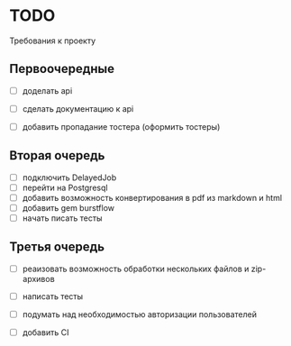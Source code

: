 # TODO

Требования к проекту

## Первоочередные

- [ ] доделать api
- [ ] сделать документацию к api
- [ ] добавить пропадание тостера (оформить тостеры)


## Вторая очередь
- [ ] подключить DelayedJob
- [ ] перейти на Postgresql
- [ ] добавить возможность конвертирования в pdf из markdown и html
- [ ] добавить gem burstflow
- [ ] начать писать тесты

## Третья очередь
- [ ] реаизовать возможность обработки нескольких файлов и zip-архивов
- [ ] написать тесты
- [ ] подумать над необходимостью авторизации пользователей
- [ ] добавить CI

